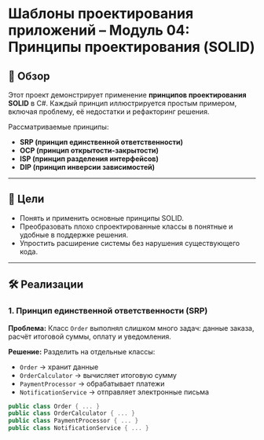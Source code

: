 # Шаблоны проектирования приложений – Модуль 04: Принципы проектирования (SOLID)

## 📌 Обзор
Этот проект демонстрирует применение **принципов проектирования SOLID** в C#.
Каждый принцип иллюстрируется простым примером, включая проблему, её недостатки и рефакторинг решения.

Рассматриваемые принципы:
- **SRP (принцип единственной ответственности)**
- **OCP (принцип открытости-закрытости)**
- **ISP (принцип разделения интерфейсов)**
- **DIP (принцип инверсии зависимостей)**

---

## 🎯 Цели
- Понять и применить основные принципы SOLID.
- Преобразовать плохо спроектированные классы в понятные и удобные в поддержке решения.
- Упростить расширение системы без нарушения существующего кода.

---

## 🛠 Реализации

### 1. Принцип единственной ответственности (SRP)
**Проблема:**
Класс `Order` выполнял слишком много задач: данные заказа, расчёт итоговой суммы, оплату и уведомления.

**Решение:**
Разделить на отдельные классы:
- `Order` → хранит данные
- `OrderCalculator` → вычисляет итоговую сумму
- `PaymentProcessor` → обрабатывает платежи
- `NotificationService` → отправляет электронные письма

```csharp
public class Order { ... }
public class OrderCalculator { ... }
public class PaymentProcessor { ... }
public class NotificationService { ... }
